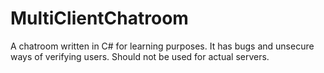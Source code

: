 # MultiClientChatroom
A chatroom written in C# for learning purposes. It has bugs and unsecure ways of verifying users. Should not be used for actual servers.
